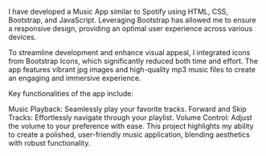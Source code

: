 I have developed a Music App similar to Spotify using HTML, CSS, Bootstrap, and JavaScript. Leveraging Bootstrap has allowed me to ensure a responsive design, providing an optimal user experience across various devices.

To streamline development and enhance visual appeal, I integrated icons from Bootstrap Icons, which significantly reduced both time and effort. The app features vibrant jpg images and high-quality mp3 music files to create an engaging and immersive experience.

Key functionalities of the app include:

Music Playback: Seamlessly play your favorite tracks.
Forward and Skip Tracks: Effortlessly navigate through your playlist.
Volume Control: Adjust the volume to your preference with ease.
This project highlights my ability to create a polished, user-friendly music application, blending aesthetics with robust functionality.

